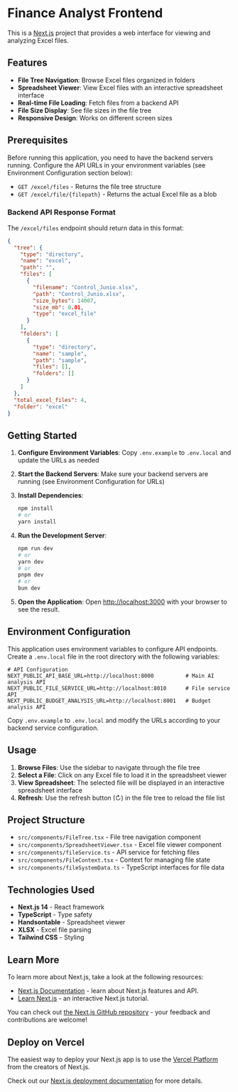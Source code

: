 # Finance Analyst Frontend

This is a [Next.js](https://nextjs.org) project that provides a web interface for viewing and analyzing Excel files.

## Features

- **File Tree Navigation**: Browse Excel files organized in folders
- **Spreadsheet Viewer**: View Excel files with an interactive spreadsheet interface
- **Real-time File Loading**: Fetch files from a backend API
- **File Size Display**: See file sizes in the file tree
- **Responsive Design**: Works on different screen sizes

## Prerequisites

Before running this application, you need to have the backend servers running. Configure the API URLs in your environment variables (see Environment Configuration section below):

- `GET /excel/files` - Returns the file tree structure
- `GET /excel/file/{filepath}` - Returns the actual Excel file as a blob

### Backend API Response Format

The `/excel/files` endpoint should return data in this format:

```json
{
  "tree": {
    "type": "directory",
    "name": "excel",
    "path": "",
    "files": [
      {
        "filename": "Control_Junio.xlsx",
        "path": "Control_Junio.xlsx",
        "size_bytes": 14007,
        "size_mb": 0.01,
        "type": "excel_file"
      }
    ],
    "folders": [
      {
        "type": "directory",
        "name": "sample",
        "path": "sample",
        "files": [],
        "folders": []
      }
    ]
  },
  "total_excel_files": 4,
  "folder": "excel"
}
```

## Getting Started

1. **Configure Environment Variables**: Copy `.env.example` to `.env.local` and update the URLs as needed
2. **Start the Backend Servers**: Make sure your backend servers are running (see Environment Configuration for URLs)

2. **Install Dependencies**:
   ```bash
   npm install
   # or
   yarn install
   ```

3. **Run the Development Server**:
   ```bash
   npm run dev
   # or
   yarn dev
   # or
   pnpm dev
   # or
   bun dev
   ```

5. **Open the Application**: Open [http://localhost:3000](http://localhost:3000) with your browser to see the result.

## Environment Configuration

This application uses environment variables to configure API endpoints. Create a `.env.local` file in the root directory with the following variables:

```env
# API Configuration
NEXT_PUBLIC_API_BASE_URL=http://localhost:8000          # Main AI analysis API
NEXT_PUBLIC_FILE_SERVICE_URL=http://localhost:8010      # File service API  
NEXT_PUBLIC_BUDGET_ANALYSIS_URL=http://localhost:8001   # Budget analysis API
```

Copy `.env.example` to `.env.local` and modify the URLs according to your backend service configuration.

## Usage

1. **Browse Files**: Use the sidebar to navigate through the file tree
2. **Select a File**: Click on any Excel file to load it in the spreadsheet viewer
3. **View Spreadsheet**: The selected file will be displayed in an interactive spreadsheet interface
4. **Refresh**: Use the refresh button (↻) in the file tree to reload the file list

## Project Structure

- `src/components/FileTree.tsx` - File tree navigation component
- `src/components/SpreadsheetViewer.tsx` - Excel file viewer component
- `src/components/fileService.ts` - API service for fetching files
- `src/components/FileContext.tsx` - Context for managing file state
- `src/components/fileSystemData.ts` - TypeScript interfaces for file data

## Technologies Used

- **Next.js 14** - React framework
- **TypeScript** - Type safety
- **Handsontable** - Spreadsheet viewer
- **XLSX** - Excel file parsing
- **Tailwind CSS** - Styling

## Learn More

To learn more about Next.js, take a look at the following resources:

- [Next.js Documentation](https://nextjs.org/docs) - learn about Next.js features and API.
- [Learn Next.js](https://nextjs.org/learn) - an interactive Next.js tutorial.

You can check out [the Next.js GitHub repository](https://github.com/vercel/next.js) - your feedback and contributions are welcome!

## Deploy on Vercel

The easiest way to deploy your Next.js app is to use the [Vercel Platform](https://vercel.com/new?utm_medium=default-template&filter=next.js&utm_source=create-next-app&utm_campaign=create-next-app-readme) from the creators of Next.js.

Check out our [Next.js deployment documentation](https://nextjs.org/docs/app/building-your-application/deploying) for more details.
